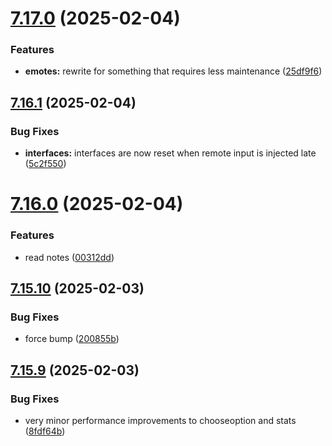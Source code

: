 # [7.17.0](https://github.com/Torwent/SRL-T/compare/v7.16.1...v7.17.0) (2025-02-04)


### Features

* **emotes:** rewrite for something that requires less maintenance ([25df9f6](https://github.com/Torwent/SRL-T/commit/25df9f6ab98a20d749960b6252eed20c0f7dbdaf))



## [7.16.1](https://github.com/Torwent/SRL-T/compare/v7.16.0...v7.16.1) (2025-02-04)


### Bug Fixes

* **interfaces:** interfaces are now reset when remote input is injected late ([5c2f550](https://github.com/Torwent/SRL-T/commit/5c2f550e9a641cd030497ca309c74a839ccb369d))



# [7.16.0](https://github.com/Torwent/SRL-T/compare/v7.15.10...v7.16.0) (2025-02-04)


### Features

* read notes ([00312dd](https://github.com/Torwent/SRL-T/commit/00312dd191b763e5277e0d3b83c3d9b156ea6a59))



## [7.15.10](https://github.com/Torwent/SRL-T/compare/v7.15.9...v7.15.10) (2025-02-03)


### Bug Fixes

* force bump ([200855b](https://github.com/Torwent/SRL-T/commit/200855b44a43e1691f90f2a2fe85c98071de439e))



## [7.15.9](https://github.com/Torwent/SRL-T/compare/v7.15.8...v7.15.9) (2025-02-03)


### Bug Fixes

* very minor performance improvements to chooseoption and stats ([8fdf64b](https://github.com/Torwent/SRL-T/commit/8fdf64b7d3b0bdbf277c1ab5fbfb89fa8e42f16e))



